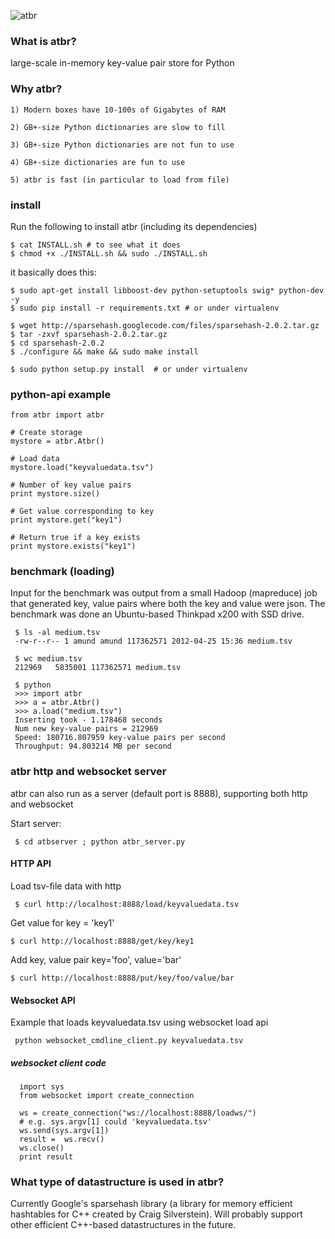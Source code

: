 ![atbr](https://s3.amazonaws.com/atbr/atbr_small.png)

### What is atbr?

large-scale in-memory key-value pair store for Python


### Why atbr?

    1) Modern boxes have 10-100s of Gigabytes of RAM

    2) GB+-size Python dictionaries are slow to fill

    3) GB+-size Python dictionaries are not fun to use

    4) GB+-size dictionaries are fun to use

    5) atbr is fast (in particular to load from file)

### install

Run the following to install atbr (including its dependencies)

    $ cat INSTALL.sh # to see what it does
    $ chmod +x ./INSTALL.sh && sudo ./INSTALL.sh

it basically does this:

    $ sudo apt-get install libboost-dev python-setuptools swig* python-dev -y
    $ sudo pip install -r requirements.txt # or under virtualenv

    $ wget http://sparsehash.googlecode.com/files/sparsehash-2.0.2.tar.gz
    $ tar -zxvf sparsehash-2.0.2.tar.gz
    $ cd sparsehash-2.0.2
    $ ./configure && make && sudo make install

    $ sudo python setup.py install  # or under virtualenv

### python-api example

    from atbr import atbr

    # Create storage
    mystore = atbr.Atbr()

    # Load data
    mystore.load("keyvaluedata.tsv")

    # Number of key value pairs
    print mystore.size()

    # Get value corresponding to key
    print mystore.get("key1")
    
    # Return true if a key exists
    print mystore.exists("key1")

### benchmark (loading)    

Input for the benchmark was output from a small Hadoop (mapreduce) job
that generated key, value pairs where both the key and value were
json. The benchmark was done an Ubuntu-based Thinkpad x200 with SSD
drive.

     $ ls -al medium.tsv
     -rw-r--r-- 1 amund amund 117362571 2012-04-25 15:36 medium.tsv

     $ wc medium.tsv
     212969   5835001 117362571 medium.tsv
     
     $ python
     >>> import atbr
     >>> a = atbr.Atbr()
     >>> a.load("medium.tsv")
     Inserting took - 1.178468 seconds
     Num new key-value pairs = 212969
     Speed: 180716.807959 key-value pairs per second
     Throughput: 94.803214 MB per second

### atbr http and websocket server

atbr can also run as a server (default port is 8888), supporting both
http and websocket

Start server:

     $ cd atbserver ; python atbr_server.py


#### HTTP API

Load tsv-file data with http     

     $ curl http://localhost:8888/load/keyvaluedata.tsv

Get value for key = 'key1'

    $ curl http://localhost:8888/get/key/key1

Add key, value pair key='foo', value='bar'

    $ curl http://localhost:8888/put/key/foo/value/bar

#### Websocket API

Example that loads keyvaluedata.tsv using websocket load api

     python websocket_cmdline_client.py keyvaluedata.tsv

##### websocket client code

      import sys
      from websocket import create_connection

      ws = create_connection("ws://localhost:8888/loadws/")
      # e.g. sys.argv[1] could 'keyvaluedata.tsv'
      ws.send(sys.argv[1])
      result =  ws.recv()
      ws.close()
      print result

### What type of datastructure is used in atbr?

Currently Google's sparsehash library (a library for memory efficient
hashtables for C++ created by Craig Silverstein). Will probably
support other efficient C++-based datastructures in the future.



    






    
    

     

    



